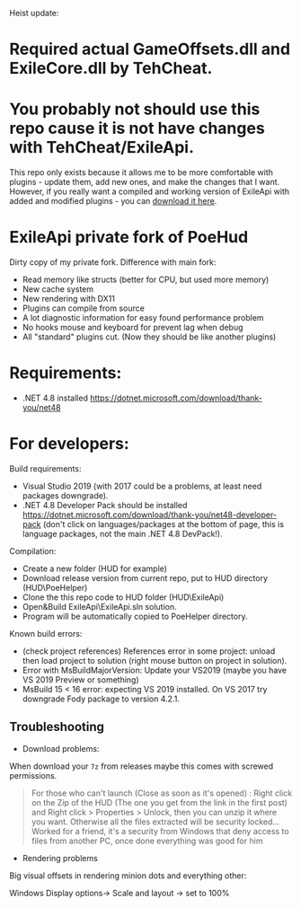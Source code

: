 Heist update:
# Required actual GameOffsets.dll and ExileCore.dll by TehCheat.

# You probably not should use this repo cause it is not have changes with TehCheat/ExileApi.
This repo only exists because it allows me to be more comfortable with plugins - update them, add new ones, and make the changes that I want.
However, if you really want a compiled and working version of ExileApi with added and modified plugins - you can [download it here](https://github.com/IlliumIv/ExileApi/releases/latest).



# ExileApi private fork of PoeHud

Dirty copy of my private fork.
Difference with main fork:
* Read memory  like structs (better for CPU, but used more memory)
* New cache system
* New rendering with DX11
* Plugins can compile from source
* A lot diagnostic information for easy found performance problem
* No hooks mouse and keyboard for prevent lag when debug
* All "standard" plugins cut. (Now they should be like another plugins)

# Requirements:
* .NET 4.8 installed https://dotnet.microsoft.com/download/thank-you/net48

# For developers:

Build requirements:
* Visual Studio 2019 (with 2017 could be a problems, at least need packages downgrade).
* .NET 4.8 Developer Pack should be installed https://dotnet.microsoft.com/download/thank-you/net48-developer-pack (don't click on languages/packages at the bottom of page, this is language packages, not the main .NET 4.8 DevPack!).

Compilation:
* Create a new folder (HUD for example)
* Download release version from current repo, put to HUD directory (HUD\PoeHelper)
* Clone the this repo code to HUD folder (HUD\ExileApi)
* Open&Build ExileApi\ExileApi.sln solution.
* Program will be automatically copied to PoeHelper directory.

Known build errors:
* (check project references) References error in some project: unload then load project to solution (right mouse button on project in solution).
* Error with MsBuildMajorVersion: Update your VS2019 (maybe you have VS 2019 Preview or something)
* MsBuild 15 < 16 error: expecting VS 2019 installed. On VS 2017 try downgrade Fody package to version 4.2.1.

## Troubleshooting

* Download problems:

When download your `7z` from releases maybe this comes with screwed permissions.

> For those who can't launch (Close as soon as it's opened) :
> Right click on the Zip of the HUD (The one you get from the link in the first post) and Right click > Properties > Unlock, then you can unzip it where you want. Otherwise all the files extracted will be security locked...
> Worked for a friend, it's a security from Windows that deny access to files from another PC, once done everything was good for him

* Rendering problems

Big visual offsets in rendering minion dots and everything other:

Windows Display options-> Scale and layout -> set to 100%
